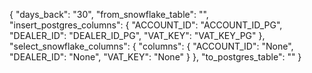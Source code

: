 {
    "days_back": "30",
    "from_snowflake_table": "",
    "insert_postgres_columns": {
        "ACCOUNT_ID": "ACCOUNT_ID_PG",
        "DEALER_ID": "DEALER_ID_PG",
        "VAT_KEY": "VAT_KEY_PG"
    },
    "select_snowflake_columns": {
        "columns": {
            "ACCOUNT_ID": "None",
            "DEALER_ID": "None",
            "VAT_KEY": "None"
        }
    },
    "to_postgres_table": ""
}

